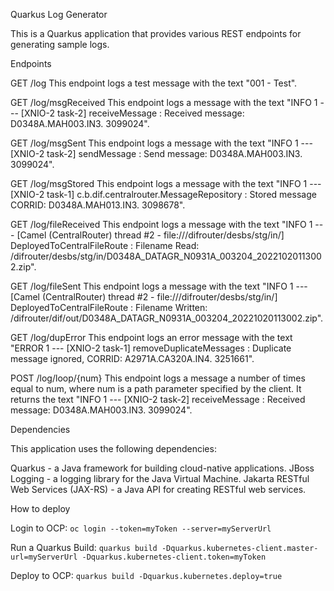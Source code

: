 Quarkus Log Generator

This is a Quarkus application that provides various REST endpoints for generating sample logs.

Endpoints

GET /log
This endpoint logs a test message with the text "001 - Test".

GET /log/msgReceived
This endpoint logs a message with the text "INFO 1 --- [XNIO-2 task-2] receiveMessage : Received message: D0348A.MAH003.IN3. 3099024".

GET /log/msgSent
This endpoint logs a message with the text "INFO 1 --- [XNIO-2 task-2] sendMessage : Send message: D0348A.MAH003.IN3. 3099024".

GET /log/msgStored
This endpoint logs a message with the text "INFO 1 --- [XNIO-2 task-1] c.b.dif.centralrouter.MessageRepository : Stored message CORRID: D0348A.MAH013.IN3. 3098678".

GET /log/fileReceived
This endpoint logs a message with the text "INFO 1 --- [Camel (CentralRouter) thread #2 - file:///difrouter/desbs/stg/in/] DeployedToCentralFileRoute : Filename Read: /difrouter/desbs/stg/in/D0348A_DATAGR_N0931A_003204_20221020113002.zip".

GET /log/fileSent
This endpoint logs a message with the text "INFO 1 --- [Camel (CentralRouter) thread #2 - file:///difrouter/desbs/stg/in/] DeployedToCentralFileRoute : Filename Written: /difrouter/dif/out/D0348A_DATAGR_N0931A_003204_20221020113002.zip".

GET /log/dupError
This endpoint logs an error message with the text "ERROR 1 --- [XNIO-2 task-1] removeDuplicateMessages : Duplicate message ignored, CORRID: A2971A.CA320A.IN4. 3251661".

POST /log/loop/{num}
This endpoint logs a message a number of times equal to num, where num is a path parameter specified by the client. It returns the text "INFO 1 --- [XNIO-2 task-2] receiveMessage : Received message: D0348A.MAH003.IN3. 3099024".

Dependencies

This application uses the following dependencies:

Quarkus - a Java framework for building cloud-native applications.
JBoss Logging - a logging library for the Java Virtual Machine.
Jakarta RESTful Web Services (JAX-RS) - a Java API for creating RESTful web services.

How to deploy

Login to OCP:
```oc login --token=myToken --server=myServerUrl```

Run a Quarkus Build:
```quarkus build -Dquarkus.kubernetes-client.master-url=myServerUrl -Dquarkus.kubernetes-client.token=myToken```

Deploy to OCP:
```quarkus build -Dquarkus.kubernetes.deploy=true```
